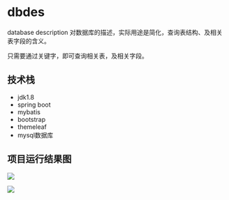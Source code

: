 # dbdes

database description
对数据库的描述，实际用途是简化，查询表结构、及相关表字段的含义。  
  

只需要通过关键字，即可查询相关表，及相关字段。  


## 技术栈
- jdk1.8
- spring boot
- mybatis
- bootstrap
- themeleaf
- mysql数据库

## 项目运行结果图

![](http://ww1.sinaimg.cn/large/9b13c8fdly1g5k98w9ju8j20vg0qqgn1.jpg)


![](http://ww1.sinaimg.cn/large/9b13c8fdly1g5k994dxxaj20up07vglu.jpg)

